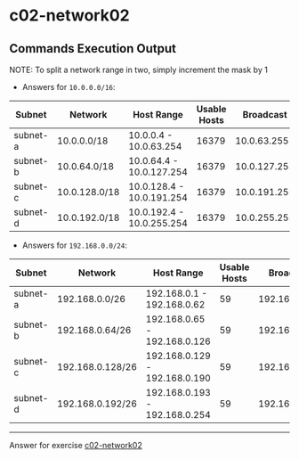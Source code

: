# c02-network02

## Commands Execution Output

NOTE: To split a network range in two, simply increment the mask by 1

- Answers for `10.0.0.0/16`:

|Subnet|Network|Host Range|Usable Hosts|Broadcast|AWS Reserved|
|---|---|---|---|---|---|
|subnet-a|10.0.0.0/18       |10.0.0.4 - 10.0.63.254         |16379|10.0.63.255  |10.0.0.1-3
|subnet-b|10.0.64.0/18      |10.0.64.4 - 10.0.127.254       |16379|10.0.127.255 |10.0.64.1-3
|subnet-c|10.0.128.0/18     |10.0.128.4 - 10.0.191.254      |16379|10.0.191.255 |10.0.128.1-3
|subnet-d|10.0.192.0/18     |10.0.192.4 - 10.0.255.254      |16379|10.0.255.255 |10.0.192.1-3

- Answers for `192.168.0.0/24`:

|Subnet|Network|Host Range|Usable Hosts|Broadcast|AWS Reserved|
|---|---|---|---|---|---|
|subnet-a|192.168.0.0/26    |192.168.0.1 - 192.168.0.62     |59|192.168.0.63|192.168.0.1-3
|subnet-b|192.168.0.64/26   |192.168.0.65 - 192.168.0.126   |59|192.168.0.127|192.168.0.65-67
|subnet-c|192.168.0.128/26	|192.168.0.129 - 192.168.0.190  |59|192.168.0.191|192.168.0.129-131
|subnet-d|192.168.0.192/26	|192.168.0.193 - 192.168.0.254  |59|192.168.0.255|192.168.0.193-195

<!-- Don't change anything below this point-->
***
Answer for exercise [c02-network02](https://github.com/devopsacademyau/academy/blob/893381c6f0b69434d9e8597d3d4b1c17f9bc1371/classes/02class/exercises/c02-network02/README.md)
